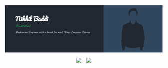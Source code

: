 ![FranticCoin's Header](https://github.com/FranticCoin/FranticCoin/blob/main/assets/header.png)

<p align="center">
  <img src="https://github-readme-stats.vercel.app/api?username=FranticCoin&show_icons=true&hide_title=true&theme=dark">&nbsp;&nbsp;&nbsp;&nbsp;<img height="165"  src="https://github-readme-stats.vercel.app/api/top-langs/?username=FranticCoin&layout=compact&langs_count=10&theme=dark" />

</p>
